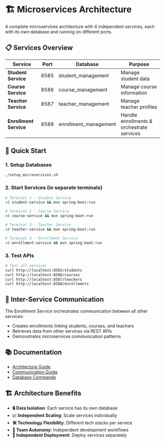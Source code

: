 # 🏗️ Microservices Architecture

A complete microservices architecture with 4 independent services, each with its own database and running on different ports.

## 📋 Services Overview

| Service | Port | Database | Purpose |
|---------|------|----------|---------|
| **Student Service** | 8585 | student_management | Manage student data |
| **Course Service** | 8586 | course_management | Manage course information |
| **Teacher Service** | 8587 | teacher_management | Manage teacher profiles |
| **Enrollment Service** | 8588 | enrollment_management | Handle enrollments & orchestrate services |

## 🚀 Quick Start

### 1. Setup Databases
```bash
./setup_microservices.sh
```

### 2. Start Services (in separate terminals)
```bash
# Terminal 1 - Student Service
cd student-service && mvn spring-boot:run

# Terminal 2 - Course Service  
cd course-service && mvn spring-boot:run

# Terminal 3 - Teacher Service
cd teacher-service && mvn spring-boot:run

# Terminal 4 - Enrollment Service
cd enrollment-service && mvn spring-boot:run
```

### 3. Test APIs
```bash
# Test all services
curl http://localhost:8585/students
curl http://localhost:8586/courses
curl http://localhost:8587/teachers
curl http://localhost:8588/enrollments
```

## 🔄 Inter-Service Communication

The Enrollment Service orchestrates communication between all other services:
- Creates enrollments linking students, courses, and teachers
- Retrieves data from other services via REST APIs
- Demonstrates microservices communication patterns

## 📚 Documentation

- [Architecture Guide](MICROSERVICES_ARCHITECTURE_GUIDE.md)
- [Communication Guide](COMMUNICATION_GUIDE.md)
- [Database Commands](DATABASE_COMMANDS.md)

## 🏗️ Architecture Benefits

- **🔒 Data Isolation**: Each service has its own database
- **📈 Independent Scaling**: Scale services individually
- **🛠️ Technology Flexibility**: Different tech stacks per service
- **👥 Team Autonomy**: Independent development workflows
- **🚀 Independent Deployment**: Deploy services separately
